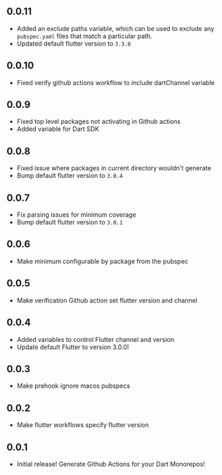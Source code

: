 ## 0.0.11

- Added an exclude paths variable, which can be used to exclude any `pubspec.yaml` files that match a particular path.
- Updated default flutter version to `3.3.0`

## 0.0.10

- Fixed verify github actions workflow to include dartChannel variable

## 0.0.9

- Fixed top level packages not activating in Github actions
- Added variable for Dart SDK

## 0.0.8

- Fixed issue where packages in current directory wouldn't generate
- Bump default flutter version to `3.0.4`

## 0.0.7

- Fix parsing issues for minimum coverage
- Bump default flutter version to `3.0.1`

## 0.0.6

- Make minimum configurable by package from the pubspec

## 0.0.5

- Make verification Github action set flutter version and channel

## 0.0.4

- Added variables to control Flutter channel and version
- Update default Flutter to version 3.0.0!

## 0.0.3

- Make prehook ignore macos pubspecs

## 0.0.2

- Make flutter workflows specify flutter version

## 0.0.1

- Initial release! Generate Github Actions for your Dart Monorepos!
